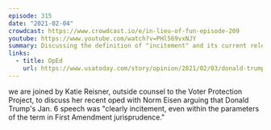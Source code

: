 ```yaml
---
episode: 315
date: "2021-02-04"
crowdcast: https://www.crowdcast.io/e/in-lieu-of-fun-episode-209
youtube: https://www.youtube.com/watch?v=PHl569vxNJY
summary: Discussing the definition of "incitement" and its current relevancy
links:
  - title: OpEd
    url: https://www.usatoday.com/story/opinion/2021/02/03/donald-trump-incited-capitol-attack-by-any-legal-test-column/4370622001/
---
```

we are joined by Katie Reisner, outside counsel to the Voter Protection
Project, to discuss her recent oped with Norm Eisen arguing that Donald Trump's
Jan. 6 speech was "clearly incitement, even within the parameters of the term
in First Amendment jurisprudence."
